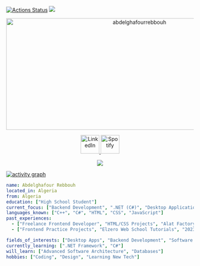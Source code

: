 [![Actions Status](https://github.com/abdelghafourrebbouh/abdelghafourrebbouh/workflows/update-gh-activity/badge.svg)](https://github.com/abdelghafourrebbouh/abdelghafourrebbouh/actions)
![](https://visitor-badge.laobi.icu/badge?page_id=abdelghafourrebbouh.abdelghafourrebbouh)

<p align="center">
  <img src="https://socialify.git.ci/abdelghafourrebbouh/abdelghafourrebbouh/image?font=Source%20Code%20Pro&forks=1&issues=1&language=1&name=1&owner=1&pattern=Plus&pulls=1&stargazers=1&theme=Dark" alt="abdelghafourrebbouh" width="700" height="300" />
</p>

<p align="center">
<a href="https://www.linkedin.com/in/YOUR-LINKEDIN">
  <img alt="LinkedIn" width="50px" src="https://user-images.githubusercontent.com/43545812/144035037-0f415fc7-9f96-4517-a370-ccc6e78a714b.png" />
</a>
<a href="https://open.spotify.com/user/YOUR-SPOTIFY-ID">
  <img alt="Spotify" width="50px" src="https://user-images.githubusercontent.com/43545812/144035120-1ad5169b-91c7-4078-bef9-6a82c733f373.png" />
</a>
</p>

<p align="center">
  <img src="https://github-profile-trophy.vercel.app/?username=abdelghafourrebbouh&theme=onedark&column=-1" />
</p>

[![activity graph](https://github-readme-activity-graph.vercel.app/graph?username=abdelghafourrebbouh&theme=github-dark-dimmed&custom_title=Activity%20Graph&hide_border=true)](https://github.com/ashutosh00710/github-readme-activity-graph)

```yaml
name: Abdelghafour Rebbouh
located_in: Algeria
from: Algeria
education: ["High School Student"]
current_focus: ["Backend Development", ".NET (C#)", "Desktop Applications"]
languages_known: ["C++", "C#", "HTML", "CSS", "JavaScript"]
past_experiences:
  - ["Freelance Frontend Developer", "HTML/CSS Projects", "Alat Factory", "2024"]
  - ["Frontend Practice Projects", "Elzero Web School Tutorials", "2023-2024"]

fields_of_interests: ["Desktop Apps", "Backend Development", "Software Engineering"]
currently_learning: [".NET Framework", "C#"]
will_learn: ["Advanced Software Architecture", "Databases"]
hobbies: ["Coding", "Design", "Learning New Tech"]
